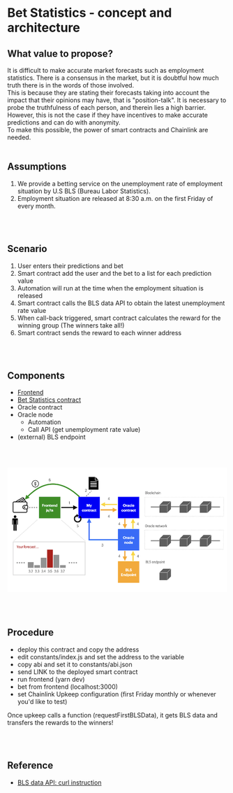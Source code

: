 # Bet Statistics - concept and architecture

## What value to propose?
It is difficult to make accurate market forecasts such as employment statistics. There is a consensus in the market, but it is doubtful how much truth there is in the words of those involved.<br>
This is because they are stating their forecasts taking into account the impact that their opinions may have, that is "position-talk". It is necessary to probe the truthfulness of each person, and therein lies a high barrier.<br>
However, this is not the case if they have incentives to make accurate predictions and can do with anonymity.<br>
To make this possible, the power of smart contracts and Chainlink are needed.
<br>
<br>

## Assumptions
1. We provide a betting service on the unemployment rate of employment situation by U.S BLS (Bureau Labor Statistics).
2. Employment situation are released at 8:30 a.m. on the first Friday of every month.
<br>
<br>

## Scenario
1. User enters their predictions and bet
2. Smart contract add the user and the bet to a list for each prediction value
3. Automation will run at the time when the employment situation is released
4. Smart contract calls the BLS data API to obtain the latest unemployment rate value
5. When call-back triggered, smart contract calculates the reward for the winning group (The winners take all!)
6. Smart contract sends the reward to each winner address
<br>
<br>

## Components
- [Frontend](https://github.com/nowissan/bet-statistics-fe)
- [Bet Statistics contract](https://github.com/nowissan/bet-statistics)
- Oracle contract
- Oracle node
    - Automation
    - Call API (get unemployment rate value)
- (external) BLS endpoint

<br>
<br>

![Bet Statistics system diagram](./assets/images/system-diagram.png)

<br>
<br>

## Procedure
- deploy this contract and copy the address
- edit constants/index.js and set the address to the variable
- copy abi and set it to constants/abi.json
- send LINK to the deployed smart contract
- run frontend (yarn dev)
- bet from frontend (localhost:3000)
- set Chainlink Upkeep configuration (first Friday monthly or whenever you'd like to test)

Once upkeep calls a function (requestFirstBLSData), it gets BLS data and transfers the rewards to the winners!

<br>
<br>

## Reference
- [BLS data API: curl instruction](https://www.bls.gov/developers/api_unix.htm#unix2)

<br>
<br>
